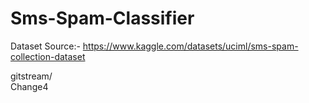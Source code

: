 # Sms-Spam-Classifier

Dataset Source:-
https://www.kaggle.com/datasets/uciml/sms-spam-collection-dataset

gitstream/\
Change4
